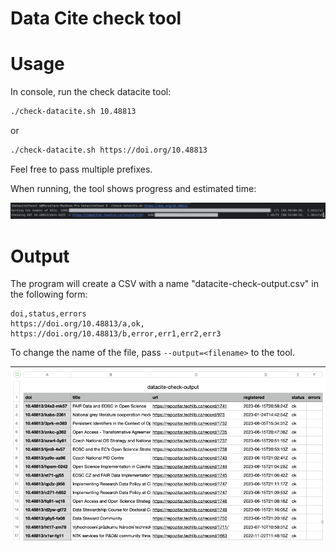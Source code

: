 # Data Cite check tool

# Usage

In console, run the check datacite tool:

```bash
./check-datacite.sh 10.48813
```

or

```bash
./check-datacite.sh https://doi.org/10.48813
```

Feel free to pass multiple prefixes.

When running, the tool shows progress and estimated time:

![progress](./docs/progress.png)

# Output

The program will create a CSV with a name 
"datacite-check-output.csv" in the following form:

```csv
doi,status,errors
https://doi.org/10.48813/a,ok,
https://doi.org/10.48813/b,error,err1,err2,err3
```

To change the name of the file, pass `--output=<filename>` to the tool.

![progress](./docs/result.png)
